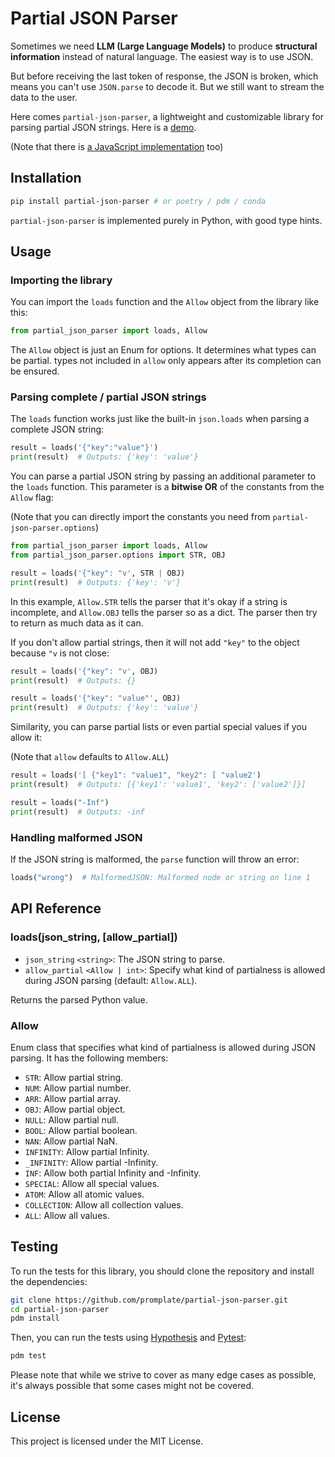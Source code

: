 # Partial JSON Parser

Sometimes we need **LLM (Large Language Models)** to produce **structural information** instead of natural language. The easiest way is to use JSON.

But before receiving the last token of response, the JSON is broken, which means you can't use `JSON.parse` to decode it. But we still want to stream the data to the user.

Here comes `partial-json-parser`, a lightweight and customizable library for parsing partial JSON strings. Here is a [demo](https://promplate.dev/partial-json-parser).

(Note that there is [a JavaScript implementation](https://github.com/promplate/partial-json-parser-js) too)

## Installation

```sh
pip install partial-json-parser # or poetry / pdm / conda
```

`partial-json-parser` is implemented purely in Python, with good type hints.

## Usage

### Importing the library

You can import the `loads` function and the `Allow` object from the library like this:

```py
from partial_json_parser import loads, Allow
```

The `Allow` object is just an Enum for options. It determines what types can be partial. types not included in `allow` only appears after its completion can be ensured.

### Parsing complete / partial JSON strings

The `loads` function works just like the built-in `json.loads` when parsing a complete JSON string:

```py
result = loads('{"key":"value"}')
print(result)  # Outputs: {'key': 'value'}
```

You can parse a partial JSON string by passing an additional parameter to the `loads` function. This parameter is a **bitwise OR** of the constants from the `Allow` flag:

(Note that you can directly import the constants you need from `partial-json-parser.options`)

```py
from partial_json_parser import loads, Allow
from partial_json_parser.options import STR, OBJ

result = loads('{"key": "v', STR | OBJ)
print(result)  # Outputs: {'key': 'v'}
```

In this example, `Allow.STR` tells the parser that it's okay if a string is incomplete, and `Allow.OBJ` tells the parser so as a dict. The parser then try to return as much data as it can.

If you don't allow partial strings, then it will not add `"key"` to the object because `"v` is not close:

```py
result = loads('{"key": "v', OBJ)
print(result)  # Outputs: {}

result = loads('{"key": "value"', OBJ)
print(result)  # Outputs: {'key': 'value'}
```

Similarity, you can parse partial lists or even partial special values if you allow it:

(Note that `allow` defaults to `Allow.ALL`)

```py
result = loads('[ {"key1": "value1", "key2": [ "value2')
print(result)  # Outputs: [{'key1': 'value1', 'key2': ['value2']}]

result = loads("-Inf")
print(result)  # Outputs: -inf
```

### Handling malformed JSON

If the JSON string is malformed, the `parse` function will throw an error:

```py
loads("wrong")  # MalformedJSON: Malformed node or string on line 1
```

## API Reference

### loads(json_string, [allow_partial])

- `json_string` `<string>`: The JSON string to parse.
- `allow_partial` `<Allow | int>`: Specify what kind of partialness is allowed during JSON parsing (default: `Allow.ALL`).

Returns the parsed Python value.

### Allow

Enum class that specifies what kind of partialness is allowed during JSON parsing. It has the following members:

- `STR`: Allow partial string.
- `NUM`: Allow partial number.
- `ARR`: Allow partial array.
- `OBJ`: Allow partial object.
- `NULL`: Allow partial null.
- `BOOL`: Allow partial boolean.
- `NAN`: Allow partial NaN.
- `INFINITY`: Allow partial Infinity.
- `_INFINITY`: Allow partial -Infinity.
- `INF`: Allow both partial Infinity and -Infinity.
- `SPECIAL`: Allow all special values.
- `ATOM`: Allow all atomic values.
- `COLLECTION`: Allow all collection values.
- `ALL`: Allow all values.

## Testing

To run the tests for this library, you should clone the repository and install the dependencies:

```sh
git clone https://github.com/promplate/partial-json-parser.git
cd partial-json-parser
pdm install
```

Then, you can run the tests using [Hypothesis](https://hypothesis.works/) and [Pytest](https://pytest.org/):

```sh
pdm test
```

Please note that while we strive to cover as many edge cases as possible, it's always possible that some cases might not be covered.

## License

This project is licensed under the MIT License.
